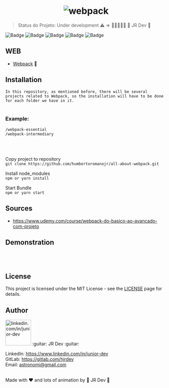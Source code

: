 <h1 align="center">
  <img src="https://i.ibb.co/g3b6q2z/webpack.png" alt="webpack" border="0">
</br>
</h1>

> Status do Projeto: Under development :warning: => :construction::construction::construction::construction::construction:
> :guitar: JR Dev :guitar:


![Badge](https://img.shields.io/github/issues/humbertoromanojr/all-about-webpack?logo=visual-studio-code&style=plastic&logo=appveyor)
![Badge](https://img.shields.io/github/forks/humbertoromanojr/all-about-webpack)
![Badge](https://img.shields.io/github/stars/humbertoromanojr/all-about-webpack)
![Badge](https://img.shields.io/github/license/humbertoromanojr/all-about-webpack)
![Badge](https://img.shields.io/twitter/url?url=https%3A%2F%2Fgithub.com%2Fhumbertoromanojr%2Fall-about-webpack)


## WEB


- [Webpack](https://webpack.js.org/) :sparkling_heart:


## Installation

`In this repository, as mentioned before, there will be several projects related to Webpack, so the installation will have to be done for each folder we have in it.`
</br></br>

### Example:</br>
`/webpack-essential`</br>
`/webpack-intermediary`

</br></br>

Copy project to repository
</br>
`git clone https://github.com/humbertoromanojr/all-about-webpack.git`

Install node_modules
</br>
`npm or yarn install`

Start Bundle
</br>
`npm or yarn start`


## Sources

- https://www.udemy.com/course/webpack-do-basico-ao-avancado-com-projeto



## Demonstration

<br>
  
<br>

## License

This project is licensed under the MIT License - see the [LICENSE](https://opensource.org/licenses/MIT) page for details.

## Author

<img src="https://avatars1.githubusercontent.com/u/6500430?s=460&u=42d7e22fa1c77b061505fe1cfc3fcaa3e2a4d1e5&v=4" width="80" alt="linkedin.com/in/junior-dev">
:guitar: JR Dev :guitar:
<br />

LinkedIn: https://www.linkedin.com/in/junior-dev <br />
GitLab: https://gitlab.com/hjrdev <br />
Email: astronomi@gmail.com <br />
<br />

Made with :heart: and lots of animation by :guitar: JR Dev :guitar:
